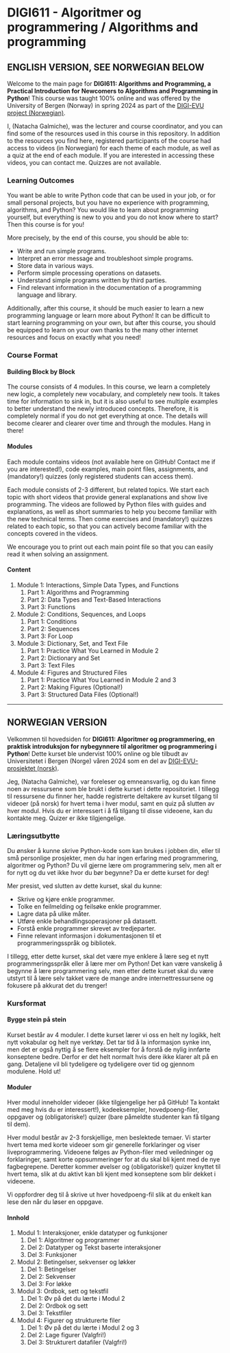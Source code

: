 # DIGI611 - Algoritmer og programmering / Algorithms and programming

## ENGLISH VERSION, SEE NORWEGIAN BELOW

Welcome to the main page for **DIGI611: Algorithms and Programming, a Practical Introduction for Newcomers to Algorithms and Programming in Python**! This course was taught 100% online and was offered by the University of Bergen (Norway) in spring 2024 as part of the [DIGI-EVU project (Norwegian)](https://www.uib.no/utdanning/evu/165984/digital-kompetanse-arbeidslivet#digi611-nbsp-algoritmer-og-programmering).

I, (Natacha Galmiche), was the lecturer and course coordinator, and you can find some of the resources used in this course in this repository. In addition to the resources you find here, registered participants of the course had access to videos (in Norwegian) for each theme of each module, as well as a quiz at the end of each module. If you are interested in accessing these videos, you can contact me. Quizzes are not available.

### Learning Outcomes

You want be able to write Python code that can be used in your job, or for small personal projects, but you have no experience with programming, algorithms, and Python? You would like to learn about programming yourself, but everything is new to you and you do not know where to start? Then this course is for you!

More precisely, by the end of this course, you should be able to:

- Write and run simple programs.
- Interpret an error message and troubleshoot simple programs.
- Store data in various ways.
- Perform simple processing operations on datasets.
- Understand simple programs written by third parties.
- Find relevant information in the documentation of a programming language and library.

Additionally, after this course, it should be much easier to learn a new programming language or learn more about Python! It can be difficult to start learning programming on your own, but after this course, you should be equipped to learn on your own thanks to the many other internet resources and focus on exactly what you need!

### Course Format

#### Building Block by Block

The course consists of 4 modules. In this course, we learn a completely new logic, a completely new vocabulary, and completely new tools. It takes time for information to sink in, but it is also useful to see multiple examples to better understand the newly introduced concepts. Therefore, it is completely normal if you do not get everything at once. The details will become clearer and clearer over time and through the modules. Hang in there!

#### Modules

Each module contains videos (not available here on GitHub! Contact me if you are interested!), code examples, main point files, assignments, and (mandatory!) quizzes (only registered students can access them).

Each module consists of 2-3 different, but related topics. We start each topic with short videos that provide general explanations and show live programming. The videos are followed by Python files with guides and explanations, as well as short summaries to help you become familiar with the new technical terms. Then come exercises and (mandatory!) quizzes related to each topic, so that you can actively become familiar with the concepts covered in the videos.

We encourage you to print out each main point file so that you can easily read it when solving an assignment.

#### Content

1. Module 1: Interactions, Simple Data Types, and Functions
   1. Part 1: Algorithms and Programming
   2. Part 2: Data Types and Text-Based Interactions
   3. Part 3: Functions
2. Module 2: Conditions, Sequences, and Loops
   1. Part 1: Conditions
   2. Part 2: Sequences
   3. Part 3: For Loop
3. Module 3: Dictionary, Set, and Text File
   1. Part 1: Practice What You Learned in Module 2
   2. Part 2: Dictionary and Set
   3. Part 3: Text Files
4. Module 4: Figures and Structured Files
   1. Part 1: Practice What You Learned in Module 2 and 3
   2. Part 2: Making Figures (Optional!)
   3. Part 3: Structured Data Files (Optional!)

________________________

## NORWEGIAN VERSION

Velkommen til hovedsiden for **DIGI611: Algoritmer og programmering, en praktisk introduksjon for nybegynnere til algoritmer og programmering i Python**! Dette kurset ble undervist 100% online og ble tilbudt av Universitetet i Bergen (Norge) våren 2024 som en del av [DIGI-EVU-prosjektet (norsk)](https://www.uib.no/utdanning/evu/165984/digital-kompetanse-arbeidslivet#digi611-nbsp-algoritmer-og-programmering).

Jeg, (Natacha Galmiche), var foreleser og emneansvarlig, og du kan finne noen av ressursene som ble brukt i dette kurset i dette repositoriet. I tillegg til ressursene du finner her, hadde registrerte deltakere av kurset tilgang til videoer (på norsk) for hvert tema i hver modul, samt en quiz på slutten av hver modul. Hvis du er interessert i å få tilgang til disse videoene, kan du kontakte meg. Quizer er ikke tilgjengelige.

### Læringsutbytte

Du ønsker å kunne skrive Python-kode som kan brukes i jobben din, eller til små personlige prosjekter, men du har ingen erfaring med programmering, algoritmer og Python? Du vil gjerne lære om programmering selv, men alt er for nytt og du vet ikke hvor du bør begynne? Da er dette kurset for deg!

Mer presist, ved slutten av dette kurset, skal du kunne:

- Skrive og kjøre enkle programmer.
- Tolke en feilmelding og feilsøke enkle programmer.
- Lagre data på ulike måter.
- Utføre enkle behandlingsoperasjoner på datasett.
- Forstå enkle programmer skrevet av tredjeparter.
- Finne relevant informasjon i dokumentasjonen til et programmeringsspråk og bibliotek.

I tillegg, etter dette kurset, skal det være mye enklere å lære seg et nytt programmeringsspråk eller å lære mer om Python! Det kan være vanskelig å begynne å lære programmering selv, men etter dette kurset skal du være utstyrt til å lære selv takket være de mange andre internettressursene og fokusere på akkurat det du trenger!

### Kursformat

#### Bygge stein på stein  

Kurset består av 4 moduler. I dette kurset lærer vi oss en helt ny logikk, helt nytt vokabular og helt nye verktøy. Det tar tid å la informasjon synke inn, men det er også nyttig å se flere eksempler for å forstå de nylig innførte konseptene bedre. Derfor er det helt normalt hvis dere ikke klarer alt på en gang. Detaljene vil bli tydeligere og tydeligere over tid og gjennom modulene. Hold ut! 

#### Moduler

Hver modul inneholder videoer (ikke tilgjengelige her på GitHub! Ta kontakt med meg hvis du er interessert!), kodeeksempler, hovedpoeng-filer, oppgaver og (obligatoriske!) quizer (bare påmeldte studenter kan få tilgang til dem).

Hver modul består av 2-3 forskjellige, men beslektede temaer. Vi starter hvert tema med korte videoer som gir generelle forklaringer og viser liveprogrammering. Videoene følges av Python-filer med veiledninger og forklaringer, samt korte oppsummeringer for at du skal bli kjent med de nye fagbegrepene. Deretter kommer øvelser og (obligatoriske!) quizer knyttet til hvert tema, slik at du aktivt kan bli kjent med konseptene som blir dekket i videoene.

Vi oppfordrer deg til å skrive ut hver hovedpoeng-fil slik at du enkelt kan lese den når du løser en oppgave.

#### Innhold

1. Modul 1: Interaksjoner, enkle datatyper og funksjoner
   1. Del 1: Algoritmer og programmer
   2. Del 2: Datatyper og Tekst baserte interaksjoner
   3. Del 3: Funksjoner
2. Modul 2: Betingelser, sekvenser og løkker
   1. Del 1: Betingelser
   2. Del 2: Sekvenser
   3. Del 3: For løkke
3. Modul 3: Ordbok, sett og tekstfil
   1. Del 1: Øv på det du lærte i Modul 2
   2. Del 2: Ordbok og sett
   3. Del 3: Tekstfiler
4. Modul 4: Figurer og strukturerte filer
   1. Del 1: Øv på det du lærte i Modul 2 og 3
   2. Del 2: Lage figurer (Valgfri!)
   3. Del 3: Strukturert datafiler (Valgfri!)